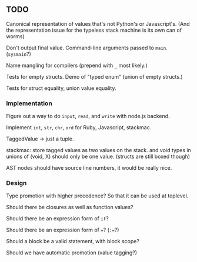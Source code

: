 TODO
----

Canonical representation of values that's not Python's or Javascript's.
(And the representation issue for the typeless stack machine is its own can of worms)

Don't output final value.  Command-line arguments passed to `main`.  (`sysmain`?)

Name mangling for compilers (prepend with `_` most likely.)

Tests for empty structs.  Demo of "typed enum" (union of empty structs.)

Tests for struct equality, union value equality.

### Implementation ###

Figure out a way to do `input`, `read`, and `write` with node.js backend.

Implement `int`, `str`, `chr`, `ord` for Ruby, Javascript, stackmac.

TaggedValue -> just a tuple.

stackmac: store tagged values as two values on the stack.
and void types in unions of (void, X) should only be one value.
(structs are still boxed though)

AST nodes should have source line numbers, it would be really nice.

### Design ###

Type promotion with higher precedence?  So that it can be used at toplevel.

Should there be closures as well as function values?

Should there be an expression form of `if`?

Should there be an expression form of `=`?  (`:=`?)

Should a block be a valid statement, with block scope?

Should we have automatic promotion (value tagging?)
